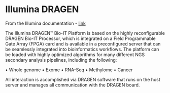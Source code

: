 # Illumina DRAGEN

From the Illumina documentation - [link](https://support.illumina.com/content/dam/illumina-support/documents/documentation/software_documentation/dragen-bio-it/Illumina-DRAGEN-Bio-IT-Platform-User-Guide-1000000141465-00.pdf)

The Illumina DRAGEN™ Bio-IT Platform is based on the highly reconfigurable DRAGEN Bio-IT Processor,
which is integrated on a Field Programmable Gate Array (FPGA) card and is available in a preconfigured
server that can be seamlessly integrated into bioinformatics workflows. The platform can be loaded
with highly optimized algorithms for many different NGS secondary analysis pipelines, including the
following:

• Whole genome
• Exome
• RNA-Seq
• Methylome
• Cancer

All interaction is accomplished via DRAGEN software that runs on the host server and manages all
communication with the DRAGEN board.